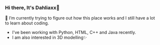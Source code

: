 ### Hi there, It's Dahliaxx👋
 🌱 I’m currently trying to figure out how this place works and I still have a lot to learn about coding. 
 - I've been working with Python, HTML, C++ and Java recently. 
 - I am also interested in 3D modelling✨
 
<!--
**dahliaxx/dahliaxx** is a ✨ _special_ ✨ repository because its `README.md` (this file) appears on your GitHub profile.

Here are some ideas to get you started:

- 🔭 I’m currently working on ...
- 🌱 I’m currently learning ...
- 👯 I’m looking to collaborate on ...
- 🤔 I’m looking for help with ...
- 💬 Ask me about ...
- 📫 How to reach me: ...
- 😄 Pronouns: ...
- ⚡ Fun fact: ...
-->
